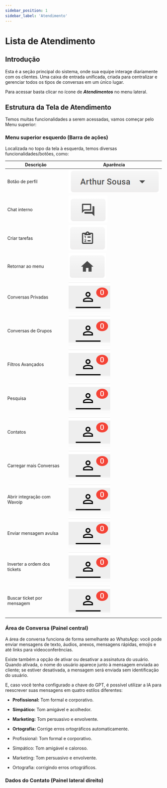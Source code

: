 ```yaml
---
sidebar_position: 1
sidebar_label: 'Atendimento'
---
```


# Lista de Atendimento

## Introdução

Esta é a seção principal do sistema, onde sua equipe interage diariamente com os clientes. Uma caixa de entrada unificada, criada para centralizar e gerenciar todos os tipos de conversas em um único lugar.

Para acessar basta clicar no ícone de ***Atendimentos*** no menu lateral.

## Estrutura da Tela de Atendimento

Temos muitas funcionalidades a serem acessadas, vamos começar pelo Menu superior:

### Menu superior esquerdo (Barra de ações)

Localizada no topo da tela à esquerda, temos diversas funcionalidades/botões, como:

<!-- - Botão de perfil, com nome do usuário: 
  - Perfil: Você pode editar informações do usuário, como nome, senha e email.
  - Reiniciar: Limpa dados salvos no navegador e desloga da conta.
  - Sair: Desloga da conta.
- Chat interno: Chat interno entre os usuários e equipe.
- Criar tarefas: É possível criar tarefas de acordo com os campos.
- Retornar ao Menu: Você volta para página inicial.
- Listagem das conversas:
  - Listar atendimentos privados.
  - Listar atendimentos em grupo.
- Filtro Avançado: É possível listar os atendimentos com base no filtro que você quer.
- Contatos: Apresenta uma lista de contatos, no qual você pode procurar, filtrar, adicionar, excluir.
- Carregar mais atendimentos. -->


| Descrição                       | Aparência                                          |
|---------------------------------|----------------------------------------------------|
| Botão de perfil              | ![perfil](assets/perfil.png)          |
| Chat interno              | ![chat](assets/chatinterno.png)          |
| Criar tarefas              | ![tarefa](assets/tarefa.png)          |
| Retornar ao menu              | ![menu](assets/home.png)          |
| Conversas Privadas              | ![convesaPrivada](assets/solo.png)          |
| Conversas de Grupos             | ![grupo](assets/solo.png)           |
| Filtros Avançados               | ![filtro](assets/solo.png)          |
| Pesquisa                        | ![pesquisa](assets/solo.png)           |
| Contatos                        | ![contato](assets/solo.png)           |
| Carregar mais Conversas         | ![carregar](assets/solo.png)          |
| Abrir integração com Wavoip     | ![wavoip](assets/solo.png)           |
| Enviar mensagem avulsa          | ![avulsa](assets/solo.png)           |
| Inverter a ordem dos tickets    | ![inverter](assets/solo.png)           |
| Buscar ticket por mensagem      | ![buscar](assets/solo.png)           |


### Área de Conversa (Painel central)

A área de conversa funciona de forma semelhante ao WhatsApp: você pode enviar mensagens de texto, áudios, anexos, mensagens rápidas, emojis e até links para videoconferências.

Existe também a opção de ativar ou desativar a assinatura do usuário. Quando ativada, o nome do usuário aparece junto à mensagem enviada ao cliente; se estiver desativada, a mensagem será enviada sem identificação do usuário.

E, caso você tenha configurado a chave do GPT, é possível utilizar a IA para reescrever suas mensagens em quatro estilos diferentes:

- **Profissional:** Tom formal e corporativo.
- **Simpático:** Tom amigável e acolhedor.
- **Marketing:** Tom persuasivo e envolvente.
- **Ortografia:** Corrige erros ortográficos automaticamente.

- Profissional: Tom formal e corporativo.
- Simpático: Tom amigável e caloroso.
- Marketing: Tom persuasivo e envolvente.
- Ortografia: corrigindo erros ortográficos.

### Dados do Contato (Painel lateral direito)